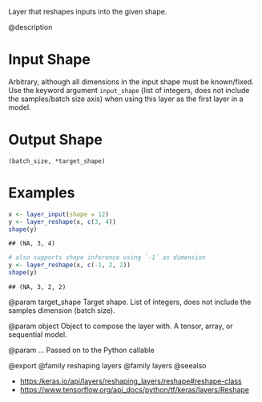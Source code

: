 Layer that reshapes inputs into the given shape.

@description

# Input Shape
Arbitrary, although all dimensions in the input shape must be
known/fixed. Use the keyword argument `input_shape` (list of integers,
does not include the samples/batch size axis) when using this layer as
the first layer in a model.

# Output Shape
`(batch_size, *target_shape)`

# Examples

```r
x <- layer_input(shape = 12)
y <- layer_reshape(x, c(3, 4))
shape(y)
```

```
## (NA, 3, 4)
```


```r
# also supports shape inference using `-1` as dimension
y <- layer_reshape(x, c(-1, 2, 2))
shape(y)
```

```
## (NA, 3, 2, 2)
```

@param target_shape
Target shape. List of integers, does not include the
samples dimension (batch size).

@param object
Object to compose the layer with. A tensor, array, or sequential model.

@param ...
Passed on to the Python callable

@export
@family reshaping layers
@family layers
@seealso
+ <https:/keras.io/api/layers/reshaping_layers/reshape#reshape-class>
+ <https://www.tensorflow.org/api_docs/python/tf/keras/layers/Reshape>

